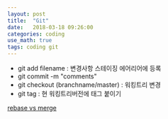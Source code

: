 ```yaml
---
layout: post
title:  "Git"
date:   2018-03-18 09:26:00
categories: coding
use_math: true
tags: coding git
---
```


- git add filename : 변경사항 스테이징 에어리어에 등록
- git commit -m "comments"
- git checkout (branchname/master) : 워킹트리 변경
- git tag : 현 워킹트리버전에 태그 붙이기

  
<a href="https://dogfeet.github.io/articles/2012/git-merge-rebase.html" target="_blank">rebase vs merge</a>